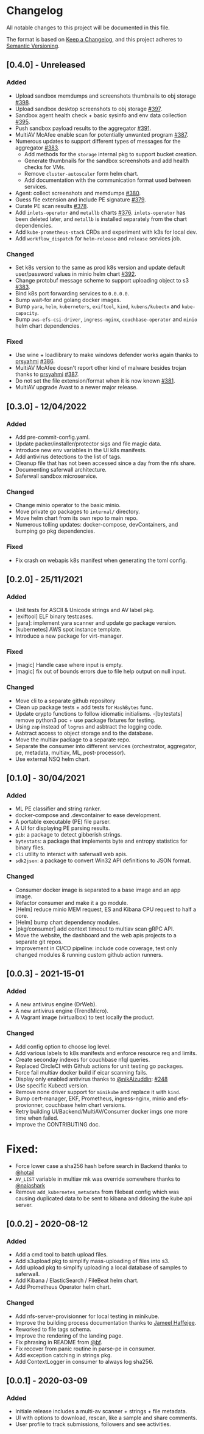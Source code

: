 # Changelog

All notable changes to this project will be documented in this file.

The format is based on [Keep a Changelog](https://keepachangelog.com/en/1.0.0/),
and this project adheres to [Semantic Versioning](https://semver.org/spec/v2.0.0.html).


## [0.4.0] - Unreleased

### Added

- Upload sandbox memdumps and screenshots thumbnails to obj storage [#398](https://github.com/saferwall/saferwall/pull/398).
- Upload sandbox desktop screenshots to obj storage [#397](https://github.com/saferwall/saferwall/pull/397).
- Sandbox agent health check + basic sysinfo and env data collection [#395](https://github.com/saferwall/saferwall/pull/395).
- Push sandbox payload results to the aggregator [#391](https://github.com/saferwall/saferwall/pull/391).
- MultiAV McAfee enable scan for potentially unwanted program [#387](https://github.com/saferwall/saferwall/pull/387).
- Numerous updates to support different types of messages for the aggregator [#383](https://github.com/saferwall/saferwall/pull/383).
    - Add methods for the `storage` internal pkg to support bucket creation.
    - Generate thumbnails for the sandbox screenshots and add health checks for VMs.
    - Remove `cluster-autoscaler` form helm chart.
    - Add documentation with the communication format used between services.
- Agent: collect screenshots and memdumps [#380](https://github.com/saferwall/saferwall/pull/380).
- Guess file extension and include PE signature [#379](https://github.com/saferwall/saferwall/pull/379).
- Curate PE scan results [#378](https://github.com/saferwall/saferwall/pull/378).
- Add `inlets-operator` and `metallb` charts [#376](https://github.com/saferwall/saferwall/pull/376). `inlets-operator` has been deleted later, and `metallb` is installed separately from the chart dependencies.
- Add `kube-prometheus-stack` CRDs and experiment with k3s for local dev.
- Add `workflow_dispatch` for `helm-release` and `release` services job.

### Changed

- Set k8s version to the same as prod k8s version and update default user/password values in minio helm chart [#392](https://github.com/saferwall/saferwall/pull/392).
- Change protobuf message scheme to support uploading object to s3 [#383](https://github.com/saferwall/saferwall/pull/383).
- Bind k8s port forwarding services to `0.0.0.0`.
- Bump wait-for and golang docker images.
- Bump `yara`, `helm`, `kuberneters`, `exiftool`, `kind`, `kubens/kubectx` and `kube-capacity`.
- Bump `aws-efs-csi-driver`, `ingress-nginx`, `couchbase-operator` and `minio` helm chart dependencies.

### Fixed

- Use wine + loadlibrary to make windows defender works again thanks to [prsyahmi](https://github.com/prsyahmi) [#386](https://github.com/saferwall/saferwall/pull/386).
- MultiAV McAfee doesn't report other kind of malware besides trojan thanks to [prsyahmi](https://github.com/prsyahmi) [#387](https://github.com/saferwall/saferwall/pull/387).
- Do not set the file extension/format when it is now known [#381](https://github.com/saferwall/saferwall/pull/381).
- MultiAV upgrade Avast to a newer major release.

## [0.3.0] - 12/04/2022

### Added

- Add pre-commit-config.yaml.
- Update packer/installer/protector sigs and file magic data.
- Introduce new env variables in the UI k8s manifests.
- Add antivirus detections to the list of tags.
- Cleanup file that has not been accessed since a day from the nfs share.
- Documenting saferwall architecture.
- Saferwall sandbox microservice.

### Changed

- Change minio operator to the basic minio.
- Move private go packages to `internal/` directory.
- Move helm chart from its own repo to main repo.
- Numerous tolling updates: docker-compose, devContainers, and bumping go pkg dependencies.

### Fixed

- Fix crash on webapis k8s manifest when generating the toml config.

## [0.2.0] - 25/11/2021

### Added

- Unit tests for ASCII & Unicode strings and AV label pkg.
- [exiftool] ELF binary testcases.
- [yara]: implement yara scanner and update go package version.
- [kubernetes] AWS spot instance template.
- Introduce a new package for virt-manager.
### Fixed

- [magic] Handle case where input is empty.
- [magic] fix out of bounds errors due to file help output on null input.

### Changed

- Move cli to a separate github repository
- Clean up package tests + add tests for `HashBytes` func.
- Update crypto functions to follow idiomatic initialisms.
-[bytestats]  remove python3 poc + use package fixtures for testing.
- Using `zap` instead of `logrus` and asbtract the logging code.
- Asbtract access to object storage and to the database.
- Move the multiav package to a separate repo.
- Separate the consumer into different services (orchestrator, aggregator, pe, metadata, multiav, ML, post-processor).
- Use external NSQ helm chart.

## [0.1.0] - 30/04/2021

### Added

- ML PE classifier and string ranker.
- docker-compose and .devcontainer to ease development.
- A portable executable (PE) file parser.
- A UI for displaying PE parsing results.
- `gib`: a package to detect gibberish strings.
- `bytestats`: a package that implements byte and entropy statistics for binary files.
- `cli` utility to interact with saferwall web apis.
- `sdk2json`: a package to convert Win32 API definitions to JSON format.

### Changed

- Consumer docker image is separated to a base image and an app image.
- Refactor consumer and make it a go module.
- [Helm] reduce minio MEM request, ES and Kibana CPU request to half a core.
- [Helm] bump chart dependency modules.
- [pkg/consumer] add context timeout to multiav scan gRPC API.
- Move the website, the dashboard and the web apis projects to a separate git repos.
- Improvement in CI/CD pipeline: include code coverage, test only changed modules & running custom github action runners.

## [0.0.3] - 2021-15-01

### Added

- A new antivirus engine (DrWeb).
- A new antivirus engine (TrendMicro).
- A Vagrant image (virtualbox) to test locally the product.

### Changed

- Add config option to choose log level.
- Add various labels to k8s manifests and enforce resource req and limits.
- Create seconday indexes for couchbase n1ql queries.
- Replaced CircleCI with Github actions for unit testing go packages.
- Force fail multiav docker build if eicar scanning fails.
- Display only enabled antivirus thanks to [@nikAizuddin](https://github.com/nikAizuddin): [#248](https://github.com/saferwall/saferwall/pull/248)
- Use specific Kubectl version.
- Remove none driver support for `minikube` and replace it with `kind`.
- Bump cert-manager, EKF, Prometheus, ingress-nginx, minio and efs-provionner, couchbase helm chart versions.
- Retry building UI/Backend/MultiAV/Consumer docker imgs one more time when failed.
- Improve the CONTRIBUTING doc.

# Fixed:

- Force lower case a sha256 hash before search in Backend thanks to [@hotail](https://github.com/hotail)
- `AV_LIST` variable in multiav mk was override somewhere thanks to [@najashark](https://github.com/najashark)
- Remove `add_kubernetes_metadata` from filebeat config which was causing duplicated data to be sent to kibana and ddosing the kube api server.

## [0.0.2] - 2020-08-12

### Added

- Add a cmd tool to batch upload files.
- Add s3upload pkg to simplify mass-uploading of files into s3.
- Add upload pkg to simplify uploading a local database of samples to saferwall.
- Add Kibana / ElasticSearch / FileBeat helm chart.
- Add Prometheus Operator helm chart.

### Changed

- Add nfs-server-provisionner for local testing in minikube.
- Improve the building process documentation thanks to [Jameel Haffejee](https://github.com/RC114).
- Reworked to file tags schema.
- Improve the rendering of the landing page.
- Fix phrasing in README from [@bf](https://github.com/bf).
- Fix recover from panic routine in parse-pe in consumer.
- Add exception catching in strings pkg.
- Add ContextLogger in consumer to always log sha256.

## [0.0.1] - 2020-03-09

### Added

- Initiale release includes a multi-av scanner + strings + file metadata.
- UI with options to download, rescan, like a sample and share comments.
- User profile to track submissions, followers and see activities.
